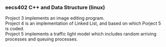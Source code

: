 ### eecs402 C++ and Data Structure (linux)
Project 3 implements an image editing program.  
Project 4 is an implementation of Linked List, and based on which Porject 5 is coded.  
Project 5 implements a traffic light model which includes random arriving processes and queuing processes.
